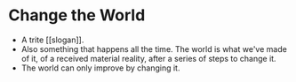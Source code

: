 # Change the World

- A trite [[slogan]].
- Also something that happens all the time. The world is what we've made of it, of a received material reality, after a series of steps to change it.
- The world can only improve by changing it.

